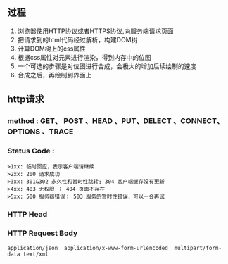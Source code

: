 ## 过程

1. 浏览器使用HTTP协议或者HTTPS协议,向服务端请求页面
2. 把请求到的html代码经过解析，构建DOM树
3. 计算DOM树上的css属性
4. 根据css属性对元素进行渲染，得到内存中的位图
5. 一个可选的步骤是对位图进行合成，会极大的增加后续绘制的速度
6. 合成之后，再绘制到界面上

## http请求

### method  : GET、 POST 、HEAD 、PUT、DELECT 、CONNECT、OPTIONS 、TRACE
### Status Code :
    >1xx: 临时回应，表示客户端请继续
    >2xx: 200 请求成功
    >3xx: 301&302 永久性和暂时性跳转; 304 客户端缓存没有更新
    >4xx: 403 无权限 ； 404 页面不存在
    >5xx: 500 服务器错误； 503 服务的暂时性错误，可以一会再试
### HTTP Head
### HTTP Request Body
    application/json  application/x-www-form-urlencoded  multipart/form-data text/xml
